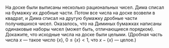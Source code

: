 На доске были выписаны несколько рациональных чисел. Дима списал на 
бумажку их дробные части. Потом все числа на доске возвели в квадрат, 
и Дима списал на другую бумажку дробные части получившихся чисел. 
Оказалось, что на Диминых бумажках написаны одинаковые наборы чисел 
(может быть, отличающиеся порядком). Докажите, что исходные числа 
на доске были целыми. 
(Дробная часть числа $x$ — такое число $\{x\}$, $0\leq\{x\} < 1$, что 
$x-\{x\}$ — целое.)
